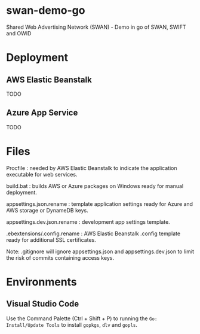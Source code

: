 # swan-demo-go
Shared Web Advertising Network (SWAN) - Demo in go of SWAN, SWIFT and OWID

# Deployment

## AWS Elastic Beanstalk

TODO

## Azure App Service

TODO

# Files

Procfile : needed by AWS Elastic Beanstalk to indicate the application executable for web services.

build.bat : builds AWS or Azure packages on Windows ready for manual deployment.

appsettings.json.rename : template application settings ready for Azure and AWS storage or DynameDB keys.

appsettings.dev.json.rename : development app settings template.

.ebextensions/.config.rename : AWS Elastic Beanstalk .config template ready for additional SSL certificates.

Note: .gitignore will ignore appsettings.json and appsettings.dev.json to limit the risk of commits containing access keys.

# Environments

## Visual Studio Code

Use the Command Palette (Ctrl + Shift + P) to running the `Go: Install/Update Tools` to install `gopkgs`, `dlv` and `gopls`.

